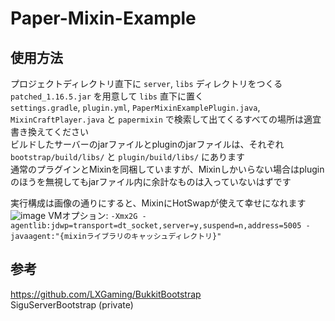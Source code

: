 # Paper-Mixin-Example
 
## 使用方法
プロジェクトディレクトリ直下に `server`, `libs` ディレクトリをつくる\
`patched_1.16.5.jar` を用意して `libs` 直下に置く\
`settings.gradle`, `plugin.yml`, `PaperMixinExamplePlugin.java`, `MixinCraftPlayer.java` と
`papermixin` で検索して出てくるすべての場所は適宜書き換えてください\
ビルドしたサーバーのjarファイルとpluginのjarファイルは、それぞれ\
`bootstrap/build/libs/` と `plugin/build/libs/` にあります\
通常のプラグインとMixinを同梱していますが、Mixinしかいらない場合はpluginのほうを無視してもjarファイル内に余計なものは入っていないはずです

実行構成は画像の通りにすると、MixinにHotSwapが使えて幸せになれます
![image](https://user-images.githubusercontent.com/41502287/131144343-1d0feefe-9f5d-4e06-8b83-e17fb02c02ab.png)
VMオプション: `-Xmx2G -agentlib:jdwp=transport=dt_socket,server=y,suspend=n,address=5005 -javaagent:"{mixinライブラリのキャッシュディレクトリ}"`

## 参考
https://github.com/LXGaming/BukkitBootstrap \
SiguServerBootstrap (private)
